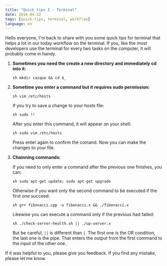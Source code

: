 ```yaml
---
title: "Quick tips I - Terminal"
date: 2016-04-22
tags: [quick-tips, terminal, workflow]
language: en
---
```


Hello everyone, I'm back to share with you some quick tips for terminal that helps
a lot in our today workflow on the terminal. If you, like the most developers use
the terminal for every two tasks on the computer, it will probably come in handy.

1. **Sometimes you need the create a new directory and immediately cd into it:**

	``sh
	mkdir caique && cd $_
	``

2. **Sometime you enter a command but it requires sudo permission:**

	``sh
	vim /etc/hosts
	``

	If you try to save a change to your hosts file:

	``sh
	sudo !!
	``

	After you enter this command, it will appear on your shell:

	``sh
	sudo vim /etc/hosts
	``

	Press enter again to confirm the comand. Now you can make the changes to your file.

3. **Chainning commands:**

	If you need to only enter a command after the previous one finishes, you can:

	``sh
	sudo apt-get update; sudo apt-get upgrade
	``

	Otherwise if you want only the second command to be executed if the first one succeed:

	``sh
	g++ fibonacci.cpp -o fibonacci.x && ./fibonacci.x
	``

	Likewise you can execute a command only if the previous had failed:

	``sh
	./check-server-health.sh || ./up-server.x
	``

	But be careful, ``||`` is different than ``|``. The first one is the OR condition, the
	last one is the pipe. That enters the output from the first command to the input of
	the other one.

If it was helpful to you, please give you feedback. If you find any mistake, please let
me know.
